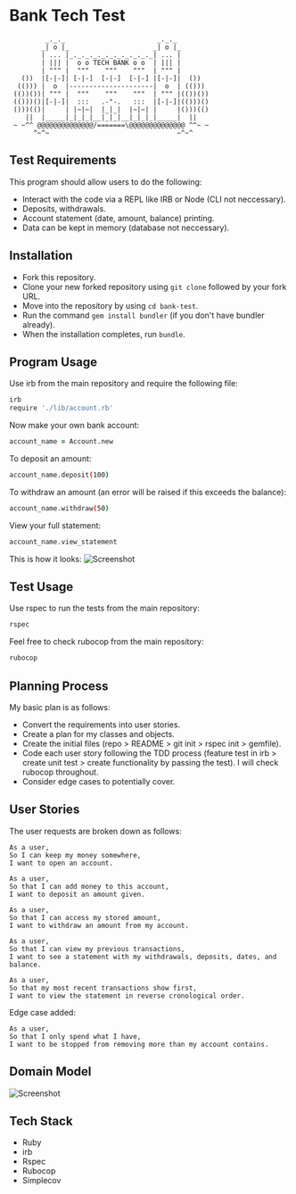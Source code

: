 Bank Tech Test
==================
```
         _._._                       _._._
        _| o |_                     _| o |_
        | ... |_._._._._._._._._._._| ... |
        | ||| |  o o TECH BANK o o  | ||| |
        | """ |  """    """    """  | """ |
   ())  |[-|-]| [-|-]  [-|-]  [-|-] |[-|-]|  ())
  (())) |  o  |---------------------|  o  | (()))
 (())())| """ |  """    """    """  | """ |(())())
 (()))()|[-|-]|  :::   .-"-.   :::  |[-|-]|(()))()
 ()))(()|     | |~|~|  |_|_|  |~|~| |     |()))(()
    ||  |_____|_|_|_|__|_|_|__|_|_|_|_____|  ||
 ~ ~^^ @@@@@@@@@@@@@@/=======\@@@@@@@@@@@@@@ ^^~ ~
      ^~^~                                ~^~^
 ```


Test Requirements
-------
This program should allow users to do the following:

- Interact with the code via a REPL like IRB or Node (CLI not neccessary).
- Deposits, withdrawals.
- Account statement (date, amount, balance) printing.
- Data can be kept in memory (database not neccessary).


Installation
-----
- Fork this repository.
- Clone your new forked repository using `git clone` followed by your fork URL.
- Move into the repository by using `cd bank-test`.
- Run the command `gem install bundler` (if you don't have bundler already).
- When the installation completes, run `bundle`.


Program Usage
-----
Use irb from the main repository and require the following file:

```zsh
irb
require './lib/account.rb'
```

Now make your own bank account:
```zsh
account_name = Account.new
```

To deposit an amount:
```zsh
account_name.deposit(100)
```

To withdraw an amount (an error will be raised if this exceeds the balance):
```zsh
account_name.withdraw(50)
```

View your full statement:
```zsh
account_name.view_statement
```

This is how it looks:
![Screenshot](https://i.imgur.com/TXw99Ke.png)


Test Usage
-----
Use rspec to run the tests from the main repository:

```zsh
rspec
```

Feel free to check rubocop from the main repository:

```zsh
rubocop
```


Planning Process
-----
My basic plan is as follows:

- Convert the requirements into user stories.
- Create a plan for my classes and objects.
- Create the initial files (repo > README > git init > rspec init > gemfile).
- Code each user story following the TDD process (feature test in irb > create unit test > create functionality by passing the test). I will check rubocop throughout.
- Consider edge cases to potentially cover.


User Stories
-----
The user requests are broken down as follows:

```
As a user,
So I can keep my money somewhere,
I want to open an account.

As a user,
So that I can add money to this account,
I want to deposit an amount given.

As a user,
So that I can access my stored amount,
I want to withdraw an amount from my account.

As a user,
So that I can view my previous transactions,
I want to see a statement with my withdrawals, deposits, dates, and balance.

As a user,
So that my most recent transactions show first,
I want to view the statement in reverse cronological order.
```

Edge case added:

```
As a user,
So that I only spend what I have,
I want to be stopped from removing more than my account contains.
```


Domain Model
-----

![Screenshot](https://i.imgur.com/3feXRIg.png)

Tech Stack
-----
- Ruby
- irb
- Rspec
- Rubocop
- Simplecov
